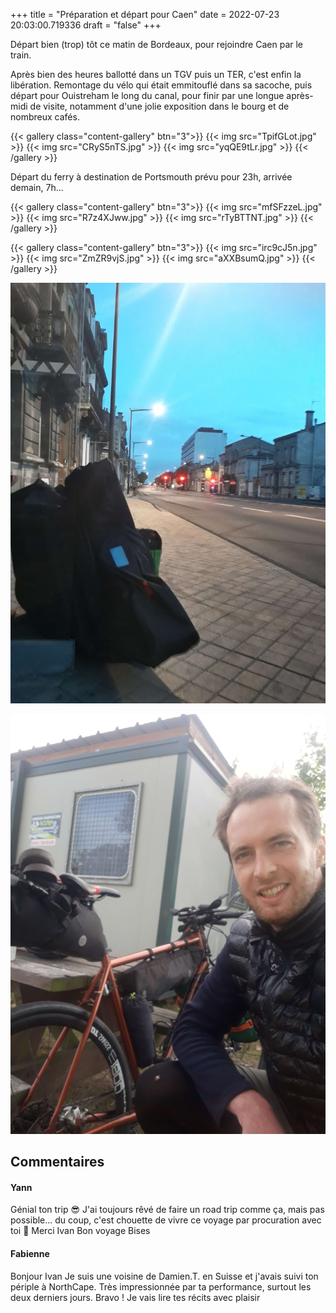 +++
title = "Préparation et départ pour Caen"
date = 2022-07-23 20:03:00.719336
draft = "false"
+++

Départ bien (trop) tôt ce matin de Bordeaux, pour rejoindre Caen par le train.

Après bien des heures ballotté dans un TGV puis un TER, c'est enfin la libération. Remontage du vélo qui était emmitouflé dans sa sacoche, puis départ pour Ouistreham le long du canal, pour finir par une longue après-midi de visite, notamment d'une jolie exposition dans le bourg et de nombreux cafés.

{{< gallery class="content-gallery" btn="3">}}
{{< img src="TpifGLot.jpg" >}}
{{< img src="CRyS5nTS.jpg" >}}
{{< img src="yqQE9tLr.jpg" >}}
{{< /gallery >}}

Départ du ferry à destination de Portsmouth prévu pour 23h, arrivée demain, 7h...

{{< gallery class="content-gallery" btn="3">}}
{{< img src="mfSFzzeL.jpg" >}}
{{< img src="R7z4XJww.jpg" >}}
{{< img src="rTyBTTNT.jpg" >}}
{{< /gallery >}}

{{< gallery class="content-gallery" btn="3">}}
{{< img src="irc9cJ5n.jpg" >}}
{{< img src="ZmZR9vjS.jpg" >}}
{{< img src="aXXBsumQ.jpg" >}}
{{< /gallery >}}

![Ferry vers Portsmouth](kowYQRNa.jpg)

![Vue depuis le ferry](CQm1Sk83.jpg)

## Commentaires

#### Yann
Génial ton trip 😎
J'ai toujours rêvé de faire un road trip comme ça, mais pas possible… du coup, c'est chouette de vivre ce voyage par procuration avec toi 🤗
Merci Ivan
Bon voyage
Bises

#### Fabienne
Bonjour Ivan
Je suis une voisine de Damien.T. en Suisse et j'avais suivi ton périple à NorthCape. Très impressionnée par ta performance, surtout les deux derniers jours. Bravo ! Je vais lire tes récits avec plaisir
